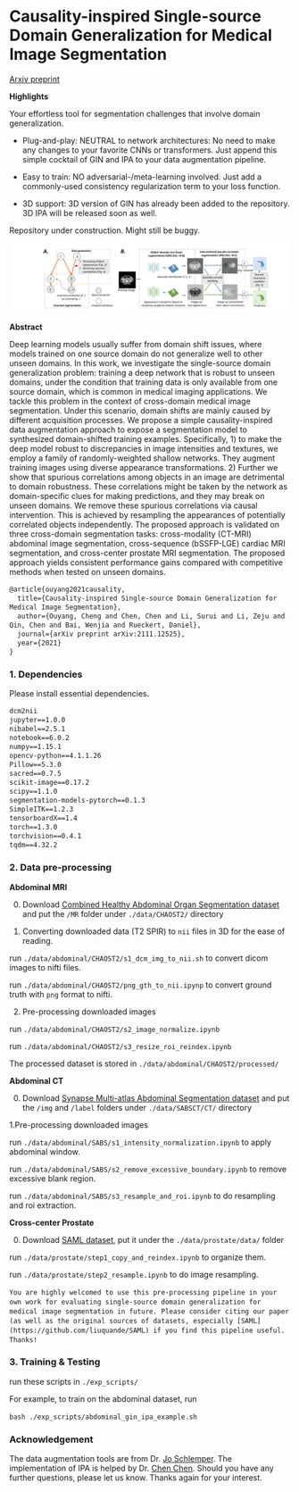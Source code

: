 # Causality-inspired Single-source Domain Generalization for Medical Image Segmentation
[Arxiv preprint](https://arxiv.org/abs/2111.12525)

**Highlights**

Your effortless tool for segmentation challenges that involve domain generalization.

- Plug-and-play: NEUTRAL to network architectures: No need to make any changes to your favorite CNNs or transformers. Just append this simple cocktail of GIN and IPA to your data augmentation pipeline.

- Easy to train: NO adversarial-/meta-learning involved. Just add a commonly-used consistency regularization term to your loss function.  

- 3D support: 3D version of GIN has already been added to the repository. 3D IPA will be released soon as well.

Repository under construction. Might still be buggy.


![](./intro.png)


**Abstract**

Deep learning models usually suffer from domain shift issues, where models trained on one source domain do not generalize well to other unseen domains. In this work, we investigate the single-source domain generalization problem: training a deep network that is robust to unseen domains, under the condition that training data is only available from one source domain, which is common in medical imaging applications. We tackle this problem in the context of cross-domain medical image segmentation. Under this scenario, domain shifts are mainly caused by different acquisition processes. We propose a simple causality-inspired data augmentation approach to expose a segmentation model to synthesized domain-shifted training examples. Specifically, 1) to make the deep model robust to discrepancies in image intensities and textures, we employ a family of randomly-weighted shallow networks. They augment training images using diverse appearance transformations. 2) Further we show that spurious correlations among objects in an image are detrimental to domain robustness. These correlations might be taken by the network as domain-specific clues for making predictions, and they may break on unseen domains. We remove these spurious correlations via causal intervention. This is achieved by resampling the appearances of potentially correlated objects independently. The proposed approach is validated on three cross-domain segmentation tasks: cross-modality (CT-MRI) abdominal image segmentation, cross-sequence (bSSFP-LGE) cardiac MRI segmentation, and cross-center prostate MRI segmentation. The proposed approach yields consistent performance gains compared with competitive methods when tested on unseen domains. 


```
@article{ouyang2021causality,
  title={Causality-inspired Single-source Domain Generalization for Medical Image Segmentation},
  author={Ouyang, Cheng and Chen, Chen and Li, Surui and Li, Zeju and Qin, Chen and Bai, Wenjia and Rueckert, Daniel},
  journal={arXiv preprint arXiv:2111.12525},
  year={2021}
}

```


### 1. Dependencies

Please install essential dependencies.

```
dcm2nii
jupyter==1.0.0
nibabel==2.5.1
notebook==6.0.2
numpy==1.15.1
opencv-python==4.1.1.26
Pillow==5.3.0
sacred==0.7.5
scikit-image==0.17.2
scipy==1.1.0
segmentation-models-pytorch==0.1.3
SimpleITK==1.2.3
tensorboardX==1.4
torch==1.3.0
torchvision==0.4.1
tqdm==4.32.2
```

### 2. Data pre-processing 

**Abdominal MRI**

0. Download [Combined Healthy Abdominal Organ Segmentation dataset](https://chaos.grand-challenge.org/) and put the `/MR` folder under `./data/CHAOST2/` directory

1. Converting downloaded data (T2 SPIR) to `nii` files in 3D for the ease of reading.

run `./data/abdominal/CHAOST2/s1_dcm_img_to_nii.sh` to convert dicom images to nifti files.

run `./data/abdominal/CHAOST2/png_gth_to_nii.ipynp` to convert ground truth with `png` format to nifti.

2. Pre-processing downloaded images

run `./data/abdominal/CHAOST2/s2_image_normalize.ipynb`

run `./data/abdominal/CHAOST2/s3_resize_roi_reindex.ipynb`

The processed dataset is stored in `./data/abdominal/CHAOST2/processed/`

**Abdominal CT**

0. Download [Synapse Multi-atlas Abdominal Segmentation dataset](https://www.synapse.org/#!Synapse:syn3193805/wiki/217789) and put the `/img` and `/label` folders under `./data/SABSCT/CT/` directory

1.Pre-processing downloaded images

run `./data/abdominal/SABS/s1_intensity_normalization.ipynb` to apply abdominal window.

run `./data/abdominal/SABS/s2_remove_excessive_boundary.ipynb` to remove excessive blank region. 

run `./data/abdominal/SABS/s3_resample_and_roi.ipynb` to do resampling and roi extraction.


**Cross-center Prostate**

0. Download [SAML dataset](https://github.com/liuquande/SAML), put it under the `./data/prostate/data/` folder

run `./data/prostate/step1_copy_and_reindex.ipynb` to organize them.

run `./data/prostate/step2_resample.ipynb` to do image resampling.

`
You are highly welcomed to use this pre-processing pipeline in your own work for evaluating single-source domain generalization for medical image segmentation in future. Please consider citing our paper (as well as the original sources of datasets, especially [SAML](https://github.com/liuquande/SAML) if you find this pipeline useful. Thanks! 
`

### 3. Training & Testing

run these scripts in `./exp_scripts/`

For example, to train on the abdominal dataset, run

`bash ./exp_scripts/abdominal_gin_ipa_example.sh`

### Acknowledgement

The data augmentation tools are from Dr. [Jo Schlemper](https://github.com/js3611). The implementation of IPA is helped by Dr. [Chen Chen](https://github.com/cherise215/AdvBias). Should you have any further questions, please let us know. Thanks again for your interest.

